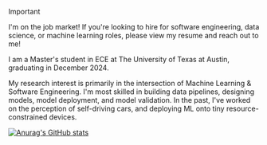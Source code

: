 > [!IMPORTANT]  
> I'm on the job market! If you're looking to hire for software engineering, data science, or machine learning roles, please view my resume and reach out to me! 

I am a Master's student in ECE at The University of Texas at Austin, graduating in December 2024. 

My research interest is primarily in the intersection of Machine Learning & Software Engineering. I'm most skilled in building data pipelines, designing models, model deployment, and model validation. In the past, I've worked on the perception of self-driving cars, and deploying ML onto tiny resource-constrained devices. 

[![Anurag's GitHub stats](https://github-readme-stats.vercel.app/api?username=ss26&count_private=true&show_icons=true&theme=tokyonight)](https://github.com/anuraghazra/github-readme-stats)
